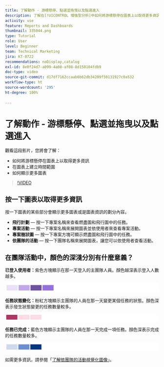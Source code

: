 ```yaml
---
title: 了解動作 - 游標懸停、點選並拖曳以及點選進入
description: 了解在[!UICONTROL 增強型分析]中如何將游標懸停在圖表上以取得更多資訊、在圖表上建立時間範圍以及顯示更多圖表。
activity: use
feature: Reports and Dashboards
thumbnail: 335044.png
type: Tutorial
role: User
level: Beginner
team: Technical Marketing
jira: KT-8722
recommendations: noDisplay,catalog
exl-id: 8e0f24d7-a099-4a08-af08-8d150104fdb9
doc-type: video
source-git-commit: d17df7162ccaab6b62db34209f50131927c0a532
workflow-type: ht
source-wordcount: '295'
ht-degree: 100%

---
```


# 了解動作 - 游標懸停、點選並拖曳以及點選進入

觀看這段影片，您將會了解：

* 如何將游標懸停在圖表上以取得更多資訊
* 在圖表上建立時間範圍
* 如何顯示更多圖表

>[!VIDEO](https://video.tv.adobe.com/v/335044/?quality=12&learn=on&enablevpops)

## 按一下圖表以取得更多資訊

按一下圖表的某些部分會顯示更多圖表或是圖表資訊的劃分內容。

* **飛行計劃** — 按一下專案名稱來查看燃盡圖和飛行圖中的任務。
* **專案活動** — 按一下專案名稱來展開圖表並依使用者來查看專案活動。
* **專案樹狀圖** — 按一下專案方塊可顯示燃盡圖和飛行圖中的任務。
* **依團隊的活動** — 按一下團隊名稱來展開圖表，讓您可以依使用者查看活動。

## 在團隊活動中，顏色的深淺分別有什麼意義？

**已登入使用者：**&#x200B;紫色方塊顯示在那一天登入的主團隊人員。顏色越深表示登入人數越多。

![影像顯示紫色色調方塊](assets/purple-shaded-boxes.png)

**任務狀態變化：**&#x200B;粉紅方塊顯示主團隊的人員在那一天變更某個任務的狀態。顏色深表示發生狀態變更的任務數量較多。

![影像顯示粉紅色調方塊](assets/pink-shaded-boxes.png)

**任務已完成：**&#x200B;藍色方塊顯示主團隊的人員在那一天完成一項任務。顏色深表示完成的任務數量較多。

![影像顯示藍色色調方塊](assets/blue-shaded-boxes.png)

如需更多資訊，請參閱「[了解依團隊的活動視覺化圖像](https://experienceleague.adobe.com/docs/workfront/using/reporting/enhanced-analytics/activity-by-team-overview.html?lang=zh-Hant)」。
